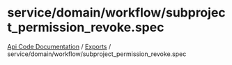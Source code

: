 # service/domain/workflow/subproject\_permission\_revoke.spec
[Api Code Documentation](../README.md) / [Exports](../modules.md) / service/domain/workflow/subproject\_permission\_revoke.spec
